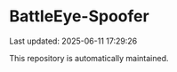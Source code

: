 # BattleEye-Spoofer

Last updated: 2025-06-11 17:29:26

This repository is automatically maintained.
